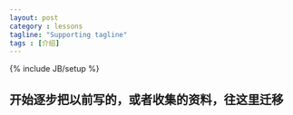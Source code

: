 ```yaml
---
layout: post
category : lessons
tagline: "Supporting tagline"
tags : [介绍]
---
```

{% include JB/setup %}

## 开始逐步把以前写的，或者收集的资料，往这里迁移
